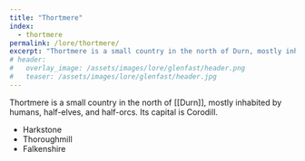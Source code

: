 ```yaml
---
title: "Thortmere"
index:
  - thortmere
permalink: /lore/thortmere/
excerpt: "Thortmere is a small country in the north of Durn, mostly inhabited by humans, half-elves, and half-orcs."
# header:
#   overlay_image: /assets/images/lore/glenfast/header.png
#   teaser: /assets/images/lore/glenfast/header.jpg
---
```

Thortmere is a small country in the north of [[Durn]], mostly inhabited by humans, half-elves, and half-orcs. Its capital is Corodill.

- Harkstone 
- Thoroughmill
- Falkenshire